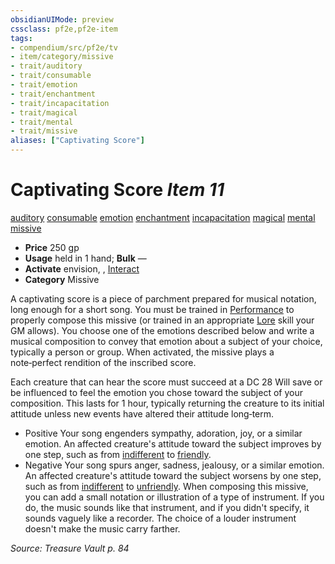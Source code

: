 ```yaml
---
obsidianUIMode: preview
cssclass: pf2e,pf2e-item
tags:
- compendium/src/pf2e/tv
- item/category/missive
- trait/auditory
- trait/consumable
- trait/emotion
- trait/enchantment
- trait/incapacitation
- trait/magical
- trait/mental
- trait/missive
aliases: ["Captivating Score"]
---
```

# Captivating Score *Item 11*  
[auditory](rules/traits/auditory.md)  [consumable](rules/traits/consumable.md)  [emotion](rules/traits/emotion.md)  [enchantment](rules/traits/enchantment.md)  [incapacitation](rules/traits/incapacitation.md)  [magical](rules/traits/magical.md)  [mental](rules/traits/mental.md)  [missive](rules/traits/missive-tv.md)  

- **Price** 250 gp
- **Usage** held in 1 hand; **Bulk** —
- **Activate** envision, , [Interact](rules/actions/interact.md)
- **Category** Missive

A captivating score is a piece of parchment prepared for musical notation, long enough for a short song. You must be trained in [Performance](compendium/skills.md#Performance) to properly compose this missive (or trained in an appropriate [Lore](compendium/skills.md#Lore) skill your GM allows). You choose one of the emotions described below and write a musical composition to convey that emotion about a subject of your choice, typically a person or group. When activated, the missive plays a note‑perfect rendition of the inscribed score.

Each creature that can hear the score must succeed at a DC 28 Will save or be influenced to feel the emotion you chose toward the subject of your composition. This lasts for 1 hour, typically returning the creature to its initial attitude unless new events have altered their attitude long‑term.

- Positive Your song engenders sympathy, adoration, joy, or a similar emotion. An affected creature's attitude toward the subject improves by one step, such as from [indifferent](rules/conditions.md#Indifferent) to [friendly](rules/conditions.md#Friendly).
- Negative Your song spurs anger, sadness, jealousy, or a similar emotion. An affected creature's attitude toward the subject worsens by one step, such as from [indifferent](rules/conditions.md#Indifferent) to [unfriendly](rules/conditions.md#Unfriendly). When composing this missive, you can add a small notation or illustration of a type of instrument. If you do, the music sounds like that instrument, and if you didn't specify, it sounds vaguely like a recorder. The choice of a louder instrument doesn't make the music carry farther.

*Source: Treasure Vault p. 84*